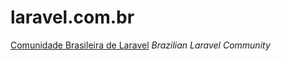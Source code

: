 laravel.com.br
==============

[Comunidade Brasileira de Laravel](http://www.facebook.com/groups/laravelbrasil/)
_Brazilian Laravel Community_
